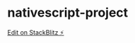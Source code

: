 # nativescript-project

[Edit on StackBlitz ⚡️](https://stackblitz.com/edit/nativescript-stackblitz-templates-ma7brj)